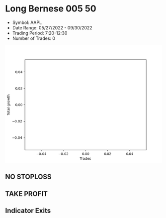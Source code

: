 # Long Bernese 005 50 
- Symbol: AAPL
- Date Range: 05/27/2022 - 09/30/2022
- Trading Period: 7:20-12:30
- Number of Trades: 0

![Plot](LongBernese00550AAPL.png)
## NO STOPLOSS










## TAKE PROFIT






## Indicator Exits
